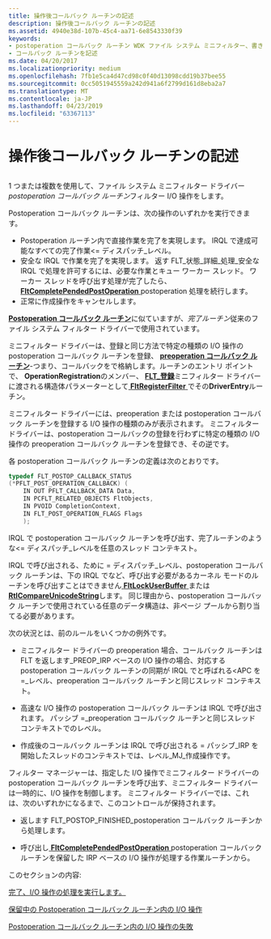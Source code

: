 ```yaml
---
title: 操作後コールバック ルーチンの記述
description: 操作後コールバック ルーチンの記述
ms.assetid: 4940e38d-107b-45c4-aa71-6e8543330f39
keywords:
- postoperation コールバック ルーチン WDK ファイル システム ミニフィルター、書き込み
- コールバック ルーチンを記述
ms.date: 04/20/2017
ms.localizationpriority: medium
ms.openlocfilehash: 7fb1e5ca4d47cd98c0f40d13098cdd19b37bee55
ms.sourcegitcommit: 0cc5051945559a242d941a6f2799d161d8eba2a7
ms.translationtype: MT
ms.contentlocale: ja-JP
ms.lasthandoff: 04/23/2019
ms.locfileid: "63367113"
---
```

# <a name="writing-postoperation-callback-routines"></a>操作後コールバック ルーチンの記述


## <span id="ddk_writing_postoperation_callback_routines_if"></span><span id="DDK_WRITING_POSTOPERATION_CALLBACK_ROUTINES_IF"></span>


1 つまたは複数を使用して、ファイル システム ミニフィルター ドライバー *postoperation コールバック ルーチン*フィルター I/O 操作をします。

Postoperation コールバック ルーチンは、次の操作のいずれかを実行できます。

-   Postoperation ルーチン内で直接作業を完了を実現します。 IRQL で達成可能なすべての完了作業&lt;= ディスパッチ\_レベル。
-   安全な IRQL で作業を完了を実現します。 返す FLT\_状態\_詳細\_処理\_安全な IRQL で処理を許可するには、必要な作業とキュー ワーカー スレッド。 ワーカー スレッドを呼び出す処理が完了したら、 [ **FltCompletePendedPostOperation** ](https://msdn.microsoft.com/library/windows/hardware/ff541897) postoperation 処理を続行します。
-   正常に作成操作をキャンセルします。

[**Postoperation コールバック ルーチン**](https://msdn.microsoft.com/library/windows/hardware/ff551107)に似ていますが、*完了ルーチン*従来のファイル システム フィルター ドライバーで使用されています。

ミニフィルター ドライバーは、登録と同じ方法で特定の種類の I/O 操作の postoperation コールバック ルーチンを登録、 [ **preoperation コールバック ルーチン**](https://msdn.microsoft.com/library/windows/hardware/ff551109)-つまり、コールバックをで格納します。ルーチンのエントリ ポイントで、 **OperationRegistration**のメンバー、 [ **FLT\_登録**](https://msdn.microsoft.com/library/windows/hardware/ff544811)ミニフィルター ドライバーに渡される構造体パラメーターとして[ **FltRegisterFilter** ](https://msdn.microsoft.com/library/windows/hardware/ff544305)でその**DriverEntry**ルーチン。

ミニフィルター ドライバーには、preoperation または postoperation コールバック ルーチンを登録する I/O 操作の種類のみが表示されます。 ミニフィルター ドライバーは、postoperation コールバックの登録を行わずに特定の種類の I/O 操作の preoperation コールバック ルーチンを登録でき、その逆です。

各 postoperation コールバック ルーチンの定義は次のとおりです。

```cpp
typedef FLT_POSTOP_CALLBACK_STATUS 
(*PFLT_POST_OPERATION_CALLBACK) ( 
    IN OUT PFLT_CALLBACK_DATA Data, 
    IN PCFLT_RELATED_OBJECTS FltObjects, 
    IN PVOID CompletionContext, 
    IN FLT_POST_OPERATION_FLAGS Flags 
    ); 
```

IRQL で postoperation コールバック ルーチンを呼び出す、完了ルーチンのような&lt;= ディスパッチ\_レベルを任意のスレッド コンテキスト。

IRQL で呼び出される、ために = ディスパッチ\_レベル、postoperation コールバック ルーチンは、下の IRQL でなど、呼び出す必要があるカーネル モードのルーチンを呼び出すことはできません[ **FltLockUserBuffer** ](https://msdn.microsoft.com/library/windows/hardware/ff543371)または[ **RtlCompareUnicodeString**](https://msdn.microsoft.com/library/windows/hardware/ff561782)します。 同じ理由から、postoperation コールバック ルーチンで使用されている任意のデータ構造は、非ページ プールから割り当てる必要があります。

次の状況とは、前のルールをいくつかの例外です。

-   ミニフィルター ドライバーの preoperation 場合、コールバック ルーチンは FLT を返します\_PREOP\_IRP ベースの I/O 操作の場合、対応する postoperation コールバック ルーチンの同期が IRQL でと呼ばれる&lt;APC を =\_レベル、preoperation コールバック ルーチンと同じスレッド コンテキスト。

-   高速な I/O 操作の postoperation コールバック ルーチンは IRQL で呼び出されます。 パッシブ =\_preoperation コールバック ルーチンと同じスレッド コンテキストでのレベル。

-   作成後のコールバック ルーチンは IRQL で呼び出される = パッシブ\_IRP を開始したスレッドのコンテキストでは、レベル\_MJ\_作成操作です。

フィルター マネージャーは、指定した I/O 操作でミニフィルター ドライバーの postoperation コールバック ルーチンを呼び出す、ミニフィルター ドライバーは一時的に、I/O 操作を制御します。 ミニフィルター ドライバーでは、これは、次のいずれかになるまで、このコントロールが保持されます。

-   返します FLT\_POSTOP\_FINISHED\_postoperation コールバック ルーチンから処理します。

-   呼び出し[ **FltCompletePendedPostOperation** ](https://msdn.microsoft.com/library/windows/hardware/ff541897) postoperation コールバック ルーチンを保留した IRP ベースの I/O 操作が処理する作業ルーチンから。

このセクションの内容:

[完了、I/O 操作の処理を実行します。](performing-completion-processing-for-an-i-o-operation.md)

[保留中の Postoperation コールバック ルーチン内の I/O 操作](pending-an-i-o-operation-in-a-postoperation-callback-routine.md)

[Postoperation コールバック ルーチン内の I/O 操作の失敗](failing-an-i-o-operation-in-a-postoperation-callback-routine.md)

 

 




